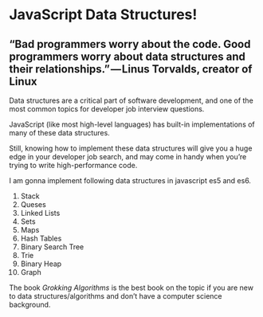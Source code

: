
# JavaScript Data Structures!

## “Bad programmers worry about the code. Good programmers worry about data structures and their relationships.” — Linus Torvalds, creator of Linux

Data structures are a critical part of software development, and one of the most common topics for developer job interview questions.

JavaScript (like most high-level languages) has built-in implementations of many of these data structures.

Still, knowing how to implement these data structures will give you a huge edge in your developer job search, and may come in handy when you’re trying to write high-performance code.

I am gonna implement following data structures in javascript es5 and es6.

 1. Stack
 2. Queses
 3. Linked Lists
 4. Sets
 5. Maps
 6. Hash Tables
 7. Binary Search Tree
 8. Trie
 9. Binary Heap
 10. Graph 

The book _Grokking Algorithms_ is the best book on the topic if you are new to data structures/algorithms and don’t have a computer science background.

